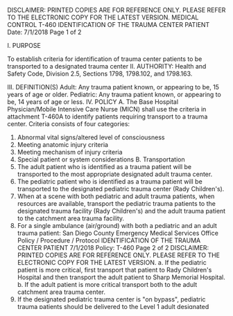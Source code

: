 DISCLAIMER: PRINTED COPIES ARE FOR REFERENCE ONLY. PLEASE REFER TO THE ELECTRONIC COPY FOR THE LATEST VERSION.
MEDICAL CONTROL T-460
IDENTIFICATION OF THE TRAUMA CENTER
PATIENT
Date: 7/1/2018 Page 1 of 2

I. PURPOSE

To establish criteria for identification of trauma center patients to be transported to a designated
trauma center
II. AUTHORITY: Health and Safety Code, Division 2.5, Sections 1798, 1798.102, and 1798.163.

III. DEFINITION(S)
Adult: Any trauma patient known, or appearing to be, 15 years of age or older.
Pediatric: Any trauma patient known, or appearing to be, 14 years of age or less.
IV. POLICY
A. The Base Hospital Physician/Mobile Intensive Care Nurse (MICN) shall use the criteria in
attachment T-460A to identify patients requiring transport to a trauma center. Criteria consists
of four categories:
1. Abnormal vital signs/altered level of consciousness
2. Meeting anatomic injury criteria
3. Meeting mechanism of injury criteria
4. Special patient or system considerations
B. Transportation
1. The adult patient who is identified as a trauma patient will be transported to the most
appropriate designated adult trauma center.
2. The pediatric patient who is identified as a trauma patient will be transported to the
designated pediatric trauma center (Rady Children's).
3. When at a scene with both pediatric and adult trauma patients, when resources are
available, transport the pediatric trauma patients to the designated trauma facility (Rady
Children's) and the adult trauma patient to the catchment area trauma facility.
4. For a single ambulance (air/ground) with both a pediatric and an adult trauma patient: 
San Diego County Emergency Medical Services Office
Policy / Procedure / Protocol
IDENTIFICATION OF THE TRAUMA CENTER PATIENT 7/1/2018
Policy: T-460 Page 2 of 2
DISCLAIMER: PRINTED COPIES ARE FOR REFERENCE ONLY. PLEASE REFER TO THE ELECTRONIC COPY FOR THE LATEST VERSION.
a. If the pediatric patient is more critical, first transport that patient to Rady Children's
Hospital and then transport the adult patient to Sharp Memorial Hospital.
b. If the adult patient is more critical transport both to the adult catchment area trauma
center.
5. If the designated pediatric trauma center is "on bypass", pediatric trauma patients should be
delivered to the Level 1 adult designated trauma facility (UCSD).
C. Destination
1. The Trauma Decision Tree Algorithm (CoSD EMS Policy T-460A) is a triage tool to assist in
identification of the patient requiring transport to a designated trauma center. The algorithm
does not exclude a patient from identification and transportation to a designated trauma
center if in the judgment of the Base Hospital it is in the patient's best interest.
2. Patients meeting criteria #1: abnormal vital signs/altered level of consciousness, and/or #2:
anatomic injury, and/or #3: mechanism of injury, shall be transported to a designated trauma
center as a major trauma activation.
3. Patients meeting criteria #4: special patient or system considerations, may require transport
to a designated trauma center. Contact the base hospital for determination of destination to
a non-designated trauma center hospital or the appropriate trauma center.
D. All prehospital personnel will be trained in trauma triage as part of standard agency/facility
orientation curriculum, and upon any changes in trauma triage criteria.
V. ATTACHMENTS
A. T-460A (T-460 Attachment): Trauma Decision Tree Algorithm

